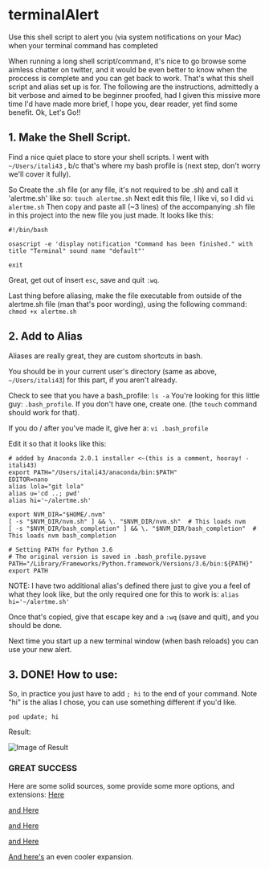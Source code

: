 # terminalAlert
Use this shell script to alert you (via system notifications on your Mac) when your terminal command has completed


When running a long shell script/command, it's nice to go browse some aimless chatter on twitter, and it would be even better to know when the proccess is complete and you can get back to work.  That's what this shell script and alias set up is for.  The following are the instructions, admittedly a bit verbose and aimed to be beginner proofed, had I given this missive more time I'd have made more brief, I hope you, dear reader, yet find some benefit.  Ok, Let's Go!!

## 1.  Make the Shell Script.

Find a nice quiet place to store your shell scripts.  I went with ```~/Users/itali43``` , b/c that's where my bash profile is (next step, don't worry we'll cover it fully).

So Create the .sh file (or any file, it's not required to be .sh) and call it 'alertme.sh' like so:
```touch alertme.sh```
Next edit this file, I like vi, so I did 
```vi alertme.sh```
Then copy and paste all (~3 lines) of the accompanying .sh file in this project into the new file you just made.  It looks like this: 
```
#!/bin/bash

osascript -e 'display notification "Command has been finished." with title "Terminal" sound name "default"'

exit
```

Great, get out of insert ```esc```, save and quit ```:wq```.

Last thing before aliasing, make the file executable from outside of the alertme.sh file (man that's poor wording), using the following command:
```chmod +x alertme.sh```

## 2. Add to Alias

Aliases are really great, they are custom shortcuts in bash. 

You should be in your current user's directory (same as above, ```~/Users/itali43```) for this part, if you aren't already.

Check to see that you have a bash_profile:
```ls -a```
You're looking for this little guy: ```.bash_profile```.  If you don't have one, create one. (the ```touch``` command should work for that).

If you do / after you've made it, give her a: ```vi .bash_profile```

Edit it so that it looks like this:
``` 
# added by Anaconda 2.0.1 installer <~(this is a comment, hooray! - itali43)
export PATH="/Users/itali43/anaconda/bin:$PATH"
EDITOR=nano
alias lola="git lola"
alias u='cd ..; pwd'
alias hi='~/alertme.sh'

export NVM_DIR="$HOME/.nvm"
[ -s "$NVM_DIR/nvm.sh" ] && \. "$NVM_DIR/nvm.sh"  # This loads nvm
[ -s "$NVM_DIR/bash_completion" ] && \. "$NVM_DIR/bash_completion"  # This loads nvm bash_completion

# Setting PATH for Python 3.6
# The original version is saved in .bash_profile.pysave
PATH="/Library/Frameworks/Python.framework/Versions/3.6/bin:${PATH}"
export PATH
```
NOTE:  I have two additional alias's defined there just to give you a feel of what they look like, but the only required one for this to work is: 
```alias hi='~/alertme.sh'```

Once that's copied, give that escape key and a ```:wq``` (save and quit), and you should be done.

Next time you start up a new terminal window (when bash reloads) you can use your new alert.

## 3. DONE! How to use:

So, in practice you just have to add ``` ; hi ``` to the end of your command.  Note "hi" is the alias I chose, you can use something different if you'd like.

```pod update; hi```

Result:

![Image of Result](https://github.com/itali43/terminalAlert/blob/master/terminalAlertImage.png)


### GREAT SUCCESS

Here are some solid sources, some provide some more options, and extensions:
[Here](https://apple.stackexchange.com/questions/57412/how-can-i-trigger-a-notification-center-notification-from-an-applescript-or-shel)

[and Here](http://www.hackmac.org/articles/bash/bash-101-hello-world-and-a-little-further/)

[and Here](https://askubuntu.com/questions/223691/how-do-i-create-a-script-file-for-terminal-commands)

[and Here](https://apple.stackexchange.com/questions/235182/create-custom-terminal-shortcuts)

[And here's](https://apple.stackexchange.com/questions/321015/can-applescript-display-when-a-script-was-last-run) an even cooler expansion.

